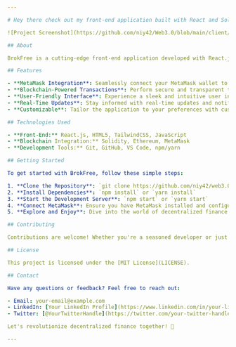 ```yaml
---

# Hey there check out my front-end application built with React and Solidity, with a MetaMask wallet connect integration: 👋

![Project Screenshot](https://github.com/niy42/Web3.0/blob/main/client/images/send_fa.mp4)

## About

BrokFree is a cutting-edge front-end application developed with React.js and Solidity, bringing together the power of decentralized finance (DeFi) and blockchain technology. The application seamlessly integrates MetaMask wallet connectivity, allowing users to securely interact with Ethereum-based smart contracts and decentralized applications (DApps) directly from their web browser.

## Features

- **MetaMask Integration**: Seamlessly connect your MetaMask wallet to access decentralized finance (DeFi) applications and interact with Ethereum smart contracts.
- **Blockchain-Powered Transactions**: Perform secure and transparent transactions on the Ethereum blockchain using MetaMask, ensuring trust and immutability.
- **User-Friendly Interface**: Experience a sleek and intuitive user interface designed with React.js, providing a seamless user experience for both beginners and experienced blockchain enthusiasts.
- **Real-Time Updates**: Stay informed with real-time updates and notifications, keeping you up-to-date on your transactions and account activities.
- **Customizable**: Tailor the application to your preferences with customizable settings and options, allowing you to personalize your DeFi experience.

## Technologies Used

- **Front-End:** React.js, HTML5, TailwindCSS, JavaScript
- **Blockchain Integration:** Solidity, Ethereum, MetaMask
- **Development Tools:** Git, GitHub, VS Code, npm/yarn

## Getting Started

To get started with BrokFree, follow these simple steps:

1. **Clone the Repository**: `git clone https://github.com/niy42/web3.0.git`
2. **Install Dependencies**: `npm install` or `yarn install`
3. **Start the Development Server**: `npm start` or `yarn start`
4. **Connect MetaMask**: Ensure you have MetaMask installed and configured in your web browser. Connect your MetaMask wallet to access the full features of the application.
5. **Explore and Enjoy**: Dive into the world of decentralized finance (DeFi) and blockchain technology with [Your Application Name]!

## Contributing

Contributions are welcome! Whether you're a seasoned developer or just getting started, there are plenty of opportunities to contribute to [Your Application Name]. Feel free to open issues, submit pull requests, or suggest new features to help improve the project.

## License

This project is licensed under the [MIT License](LICENSE).

## Contact

Have any questions or feedback? Feel free to reach out:

- Email: your-email@example.com
- LinkedIn: [Your LinkedIn Profile](https://www.linkedin.com/in/your-linkedin-profile)
- Twitter: [@YourTwitterHandle](https://twitter.com/your-twitter-handle)

Let's revolutionize decentralized finance together! 🚀

---
```

